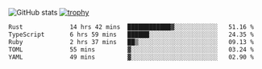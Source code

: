 ![GitHub stats](https://github-readme-stats.vercel.app/api?username=ksk001100&show_icons=true&theme=tokyonight)
[![trophy](https://github-profile-trophy.vercel.app/?username=ksk001100&theme=onedark)](https://github.com/ryo-ma/github-profile-trophy)

<!--START_SECTION:waka-->

```txt
Rust             14 hrs 42 mins  ████████████▓░░░░░░░░░░░░   51.16 %
TypeScript       6 hrs 59 mins   ██████░░░░░░░░░░░░░░░░░░░   24.35 %
Ruby             2 hrs 37 mins   ██▒░░░░░░░░░░░░░░░░░░░░░░   09.13 %
TOML             55 mins         ▓░░░░░░░░░░░░░░░░░░░░░░░░   03.24 %
YAML             49 mins         ▓░░░░░░░░░░░░░░░░░░░░░░░░   02.90 %
```

<!--END_SECTION:waka-->
